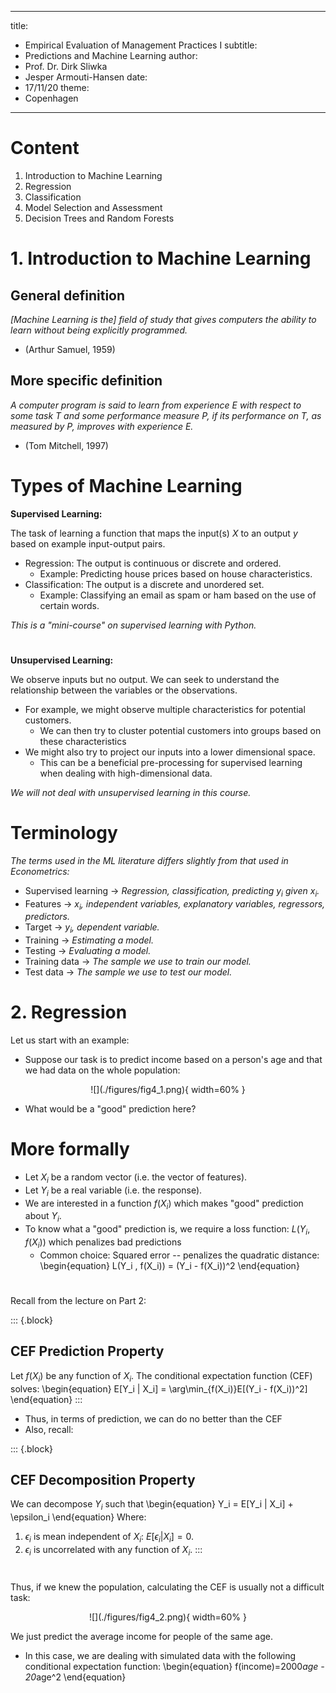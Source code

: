 
---
title:
- Empirical Evaluation of Management Practices I
subtitle:
- Predictions and Machine Learning
author:
- Prof. Dr. Dirk Sliwka
- Jesper Armouti-Hansen
date:
- 17/11/20
theme:
- Copenhagen
---

# Content
1. Introduction to Machine Learning
2. Regression
3. Classification
4. Model Selection and Assessment
5. Decision Trees and Random Forests

# 1. Introduction to Machine Learning
## General definition
_[Machine Learning is the] field of study that gives computers the ability to learn without being explicitly programmed._

- (Arthur Samuel, 1959)

## More specific definition
_A computer program is said to learn from experience $E$ with respect to some task $T$ and some performance measure $P$, if its performance on $T$, as measured by $P$, improves with experience $E$._

- (Tom Mitchell, 1997)

# Types of Machine Learning
**Supervised Learning:**

The task of learning a function that maps the input(s) $X$ to an output $y$ based on example input-output pairs.

+ Regression: The output is continuous or discrete and ordered.
	+ Example: Predicting house prices based on house characteristics.
+ Classification: The output is a discrete and unordered set.
	+ Example: Classifying an email as spam or ham based on the use of certain words.

_This is a "mini-course" on supervised learning with Python._

#
**Unsupervised Learning:**

We observe inputs but no output. We can seek to understand the relationship between the variables or the observations.

+ For example, we might observe multiple characteristics for potential customers.
	+ We can then try to cluster potential customers into groups based on these characteristics
+ We might also try to project our inputs into a lower dimensional space.
	+ This can be a beneficial pre-processing for supervised learning when dealing with high-dimensional data.

_We will not deal with unsupervised learning in this course._

# Terminology
_The terms used in the ML literature differs slightly from that used in Econometrics:_

+ Supervised learning → _Regression, classification, predicting $y_i$ given $x_i$._
+ Features → $x_i$_, independent variables, explanatory variables, regressors, predictors._
+ Target → $y_i$_, dependent variable._
+ Training → _Estimating a model._
+ Testing → _Evaluating a model._
+ Training data → _The sample we use to train our model._
+ Test data → _The sample we use to test our model._

# 2. Regression
Let us start with an example:

+ Suppose our task is to predict income based on a person's age and that we had data on the whole population:

<center>
![](./figures/fig4_1.png){ width=60% }
</center>

+ What would be a "good" prediction here?

# More formally

+ Let $X_i$ be a random vector (i.e. the vector of features).
+ Let $Y_i$ be a real variable (i.e. the response).
+ We are interested in a function $f(X_i)$ which makes "good" prediction about $Y_i$.
+ To know what a "good" prediction is, we require a loss function: $L(Y_i,f(X_i))$ which penalizes bad predictions
	+ Common choice: Squared error -- penalizes the quadratic distance:
\begin{equation}
L(Y_i , f(X_i)) = (Y_i - f(X_i))^2
\end{equation}

#
Recall from the lecture on Part 2:

::: {.block}
## CEF Prediction Property
Let $f(X_i)$ be any function of $X_i$. The conditional expectation function (CEF) solves:
\begin{equation}
E[Y_i | X_i] = \arg\min_{f(X_i)}E[(Y_i - f(X_i))^2]
\end{equation}
:::

+ Thus, in terms of prediction, we can do no better than the CEF
+ Also, recall:

::: {.block}
## CEF Decomposition Property
We can decompose $Y_i$ such that
\begin{equation}
Y_i = E[Y_i | X_i] + \epsilon_i
\end{equation}
Where:

1. $\epsilon_i$ is mean independent of $X_i$: $E[\epsilon_i|X_i]=0$.
2. $\epsilon_i$ is uncorrelated with any function of $X_i$.
:::

#
Thus, if we knew the population, calculating the CEF is usually not a difficult task:
<center>
![](./figures/fig4_2.png){ width=60% }
</center>

We just predict the average income for people of the same age.

+ In this case, we are dealing with simulated data with the following conditional expectation function:
	\begin{equation}
	f(income)=2000*age - 20*age^2
	\end{equation}
